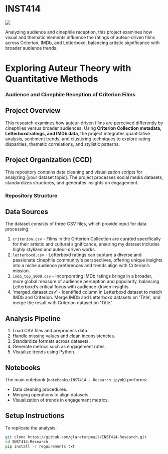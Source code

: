 # INST414

<a target="_blank" href="https://cookiecutter-data-science.drivendata.org/">
    <img src="https://img.shields.io/badge/CCDS-Project%20template-328F97?logo=cookiecutter" />
</a>

Analyzing audience and cinephile reception, this project examines how visual and thematic elements influence the ratings of auteur-driven films across Criterion, IMDb, and Letterboxd, balancing artistic significance with broader audience trends.

# Exploring Auteur Theory with Quantitative Methods  
### Audience and Cinephile Reception of Criterion Films  

## **Project Overview**  
This research examines how auteur-driven films are perceived differently by cinephiles versus broader audiences. Using **Criterion Collection metadata, Letterboxd ratings, and IMDb data**, the project integrates quantitative analysis, sentiment trends, and clustering techniques to explore rating disparities, thematic correlations, and stylistic patterns.  

## Project Organization (CCD)

This repository contains data cleaning and visualization scripts for analyzing [your dataset topic]. The project processes social media datasets, standardizes structures, and generates insights on engagement.

### Repository Structure

## Data Sources

The dataset consists of three CSV files, which provide input for data processing:
1. `criterion.csv` - Films in the Criterion Collection are curated specifically for their artistic and cultural significance, ensuring my dataset includes highly stylized and auteur-driven works.
2. `letterboxd.csv` - Letterboxd ratings can capture a diverse and passionate cinephile community's perspectives, offering unique insights into a niche audience preferences and trends align with Criterion’s mission.
3. `imdb_top_1000.csv` - Incorporating IMDb ratings brings in a broader, more global measure of audience perception and popularity, balancing Letterboxd’s critical focus with audience-driven insights.
4. 'merged_dataset.csv' - Identified column in Letterboxd dataset to match IMDb and Criterion. Merge IMDb and Letterboxd datasets on 'Title', and merge the result with Criterion dataset on 'Title.'

## Analysis Pipeline
1. Load CSV files and preprocess data.
2. Handle missing values and clean inconsistencies.
3. Standardize formats across datasets.
4. Generate metrics such as engagement rates.
5. Visualize trends using Python.

## Notebooks
The main notebook (`notebooks/INST414 - Research.ipynb`) performs:
- Data cleaning procedures.
- Merging operations to align datasets.
- Visualization of trends in engagement metrics.

## Setup Instructions
To replicate the analysis:
```bash
git clone https://github.com/glaraterpmail/INST414-Research.git
cd INST414-Research
pip install -r requirements.txt
